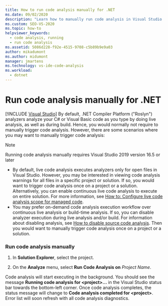 ```yaml
---
title: How to run code analysis manually for .NET
ms.date: 09/02/2020
description: "Learn how to manually run code analysis in Visual Studio 2019 version 16.5 or later versions. See how to run Roslyn analyzers on C# or Visual Basic code."
ms.custom: SEO-VS-2020
ms.topic: how-to
helpviewer_keywords:
  - code analysis, running
  - run code analysis
ms.assetid: 5086d228-f92e-4515-9708-c5b89b9e9a03
author: mikadumont
ms.author: midumont
manager: jmartens
ms.technology: vs-ide-code-analysis
ms.workload:
  - dotnet
---
```

# Run code analysis manually for .NET

 [!INCLUDE [Visual Studio](~/includes/applies-to-version/vs-windows-only.md)]
By default, .NET Compiler Platform ("Roslyn") analyzers analyze your C# or Visual Basic code as you type by doing live analysis, as well as during build. Hence, you would normally not require to manually trigger code analysis. However, there are some scenarios where you may want to manually trigger code analysis:

> [!NOTE]
> Running code analysis manually requires Visual Studio 2019 version 16.5 or later

- By default, live code analysis executes analyzers only for open files in Visual Studio. However, you may be interested in viewing code analysis warnings for all files in a specific project or solution. If so, you would want to trigger code analysis once on a project or a solution. Alternatively, you can enable continuous live code analysis to execute on entire solution. For more information, see [How to: Configure live code analysis scope for managed code](./configure-live-code-analysis-scope-managed-code.md).
- You may prefer on-demand code analysis execution workflow over continuous live analysis or build-time analysis. If so, you can disable analyzer execution during live analysis and/or build. For information about disabling analysis, see [How to disable source code analysis](disable-code-analysis.md). Then you would want to manually trigger code analysis once on a project or a solution.

### Run code analysis manually

1. In **Solution Explorer**, select the project.

2. On the **Analyze** menu, select **Run Code Analysis on** *Project Name*.

Code analysis will start executing in the background. You should see the message **Running code analysis for \<project>...** in the Visual Studio status bar towards the bottom-left corner. Once code analysis completes, the status message will change to **Code analysis completed for \<project>**. Error list will soon refresh with all code analysis diagnostics.
